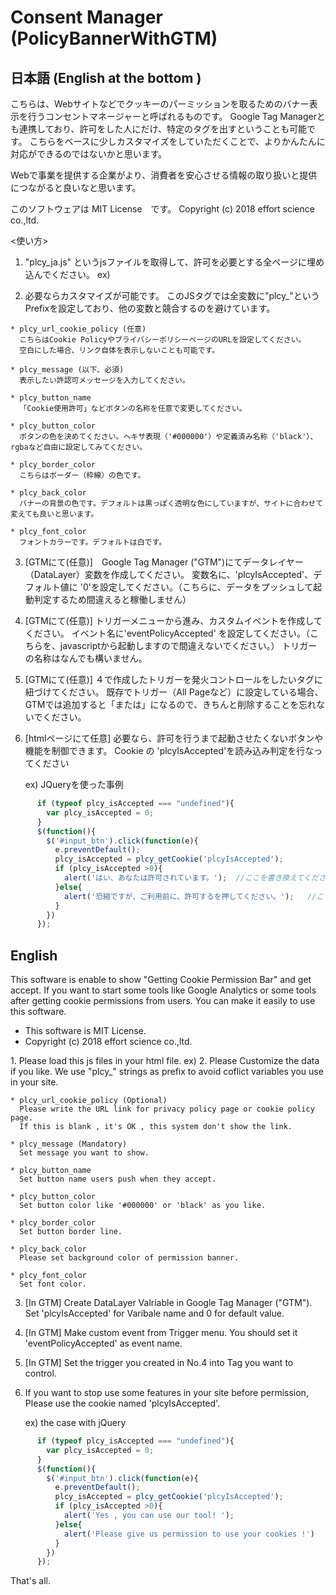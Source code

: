 # Consent Manager (PolicyBannerWithGTM)
## 日本語 (English at the bottom )
こちらは、Webサイトなどでクッキーのパーミッションを取るためのバナー表示を行うコンセントマネージャーと呼ばれるものです。
Google Tag Managerとも連携しており、許可をした人にだけ、特定のタグを出すということも可能です。
こちらをベースに少しカスタマイズをしていただくことで、よりかんたんに対応ができるのではないかと思います。

Webで事業を提供する企業がより、消費者を安心させる情報の取り扱いと提供につながると良いなと思います。

このソフトウェアは MIT License　です。
Copyright (c) 2018 effort science co.,ltd.

 <使い方>
  1. "plcy_ja.js" というjsファイルを取得して、許可を必要とする全ページに埋め込んでください。
      ex) <script src="./plcy_ja.js"></script>

  2. 必要ならカスタマイズが可能です。
     このJSタグでは全変数に"plcy_"というPrefixを設定しており、他の変数と競合するのを避けています。

    * plcy_url_cookie_policy (任意)
      こちらはCookie PolicyやプライバシーポリシーページのURLを設定してください。
      空白にした場合、リンク自体を表示しないことも可能です。

    * plcy_message (以下、必須)
      表示したい許認可メッセージを入力してください。

    * plcy_button_name
      「Cookie使用許可」などボタンの名称を任意で変更してください。

    * plcy_button_color
      ボタンの色を決めてください。ヘキサ表現（'#000000'）や定義済み名称（'black'）、rgbaなど自由に設定してみてください。

    * plcy_border_color
      こちらはボーダー（枠線）の色です。

    * plcy_back_color
      バナーの背景の色です。デフォルトは黒っぽく透明な色にしていますが、サイトに合わせて変えても良いと思います。

    * plcy_font_color
      フォントカラーです。デフォルトは白です。

  3. [GTMにて(任意)]　Google Tag Manager ("GTM")にてデータレイヤー（DataLayer）変数を作成してください。
      変数名に、'plcyIsAccepted'、デフォルト値に '0'を設定してください。（こちらに、データをプッシュして起動判定するため間違えると稼働しません）

  4. [GTMにて(任意)] トリガーメニューから進み、カスタムイベントを作成してください。
      イベント名に'eventPolicyAccepted' を設定してください。（こちらを、javascriptから起動しますので間違えないでください。）
      トリガーの名称はなんでも構いません。

  5. [GTMにて(任意)] ４で作成したトリガーを発火コントロールをしたいタグに紐づけてください。
      既存でトリガー（All Pageなど）に設定している場合、GTMでは追加すると「または」になるので、きちんと削除することを忘れないでください。

  6. [htmlページにて任意] 必要なら、許可を行うまで起動させたくないボタンや機能を制御できます。
      Cookie の 'plcyIsAccepted'を読み込み判定を行なってください

      ex) JQueryを使った事例

```JavaScript
      if (typeof plcy_isAccepted === "undefined"){
        var plcy_isAccepted = 0;
      }
      $(function(){
        $('#input_btn').click(function(e){
          e.preventDefault();
          plcy_isAccepted = plcy_getCookie('plcyIsAccepted');
          if (plcy_isAccepted >0){
            alert('はい、あなたは許可されています。');  //ここを書き換えてください。
          }else{
            alert('恐縮ですが、ご利用前に、許可するを押してください。');   //ここを書き換えてください。
          }
        })
      });
```

## English
This software is enable to show "Getting Cookie Permission Bar" and get accept.
If you want to start some tools like Google Analytics or some tools after getting cookie permissions from users.
You can make it easily to use this software.

- This software is MIT License.
- Copyright (c) 2018 effort science co.,ltd.

 <Getting Start>
  1. Please load this js files in your html file.
      ex) <script src="./plcy_ja.js"></script>
  2. Please Customize the data if you like.
     We use "plcy_" strings as prefix to avoid coflict variables you use in your site.

    * plcy_url_cookie_policy (Optional)
      Please write the URL link for privacy policy page or cookie policy page.
      If this is blank , it's OK , this system don't show the link.

    * plcy_message (Mandatory)
      Set message you want to show.

    * plcy_button_name
      Set button name users push when they accept.

    * plcy_button_color
      Set button color like '#000000' or 'black' as you like.

    * plcy_border_color
      Set button border line.

    * plcy_back_color
      Please set background color of permission banner.

    * plcy_font_color
      Set font color.

  3. [In GTM] Create DataLayer Valriable in Google Tag Manager ("GTM").
      Set 'plcyIsAccepted' for Varibale name and 0 for default value.

  4. [In GTM] Make custom event from Trigger menu.
      You should set it 'eventPolicyAccepted' as event name.

  5. [In GTM] Set the trigger you created in No.4 into Tag you want to control.

  6. If you want to stop use some features in your site before permission,
      Please use the cookie named 'plcyIsAccepted'.

      ex) the case with jQuery

```JavaScript
      if (typeof plcy_isAccepted === "undefined"){
        var plcy_isAccepted = 0;
      }
      $(function(){
        $('#input_btn').click(function(e){
          e.preventDefault();
          plcy_isAccepted = plcy_getCookie('plcyIsAccepted');
          if (plcy_isAccepted >0){
            alert('Yes , you can use our tool! ');
          }else{
            alert('Please give us permission to use your cookies !')
          }
        })
      });
```

That's all.
